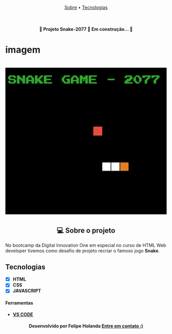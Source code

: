 <p align="center">
  <a href="#-sobre-o-projeto">Sobre</a> •
  <a href="#tecnologias">Tecnologias</a>
</p>
<br>

<p align="center">
 <h4 align="center"> 🚧 Projeto Snake-2077 🚀 Em construção... 🚧
  </h4>

# imagem

<h1 align="center">
   <img alt="Readme" title="Readme" src="Animação.gif"/>
</h1>

<!--Sobre o projeto-->
<h2 align="center">💻 Sobre o projeto</h2>

No bootcamp da Digital Innovation One em especial no curso de HTML Web developer  tivemos como desafio de projeto recriar o famoso jogo **Snake**.


## Tecnologias

- [x] **HTML**
- [x] **CSS**
- [x] **JAVASCRIPT**

#### Ferramentas

- [**VS CODE**](https://code.visualstudio.com/)


<h4 align=center>Desenvolvido por Felipe Holanda <a href="https://www.linkedin.com/in/felipe-holanda-de-freitas-3a91281a2/"><strong>Entre em contato</strong> :)</a></a></h4>




